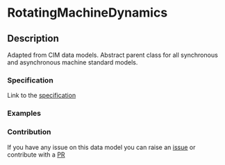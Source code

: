# RotatingMachineDynamics

## Description 

Adapted from CIM data models. Abstract parent class for all synchronous and asynchronous machine standard models.
### Specification

Link to the [specification](https://smart-data-models.github.io/dataModel.EnergyCIM/RotatingMachineDynamics/doc/spec.md)
### Examples
### Contribution

 If you have any issue on this data model you can raise an [issue](https://github.com/smart-data-models/dataModel.EnergyCIM/issues)  or contribute with a [PR](https://github.com/smart-data-models/dataModel.EnergyCIM/pulls)